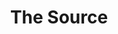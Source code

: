 ---
inv_num: 2013-199
add_credit:
url: 2013-199-the-source-sculpture
title: The Source
year: '2013'
display_year: '2013'
medium: Flex 6xA4 Brochure Stand, various The Source zines
dims: 145 x 27 x 36
pitch:
ps:
live_url:
youtube:
related_code:
subheading: "(sculpture)"
download:
commission:
layout: things-i-made
---